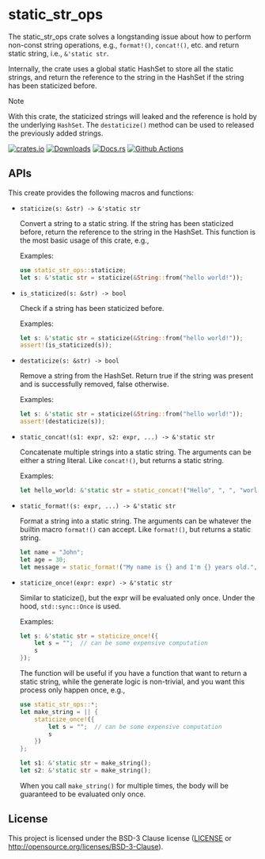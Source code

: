 # static_str_ops

The static_str_ops crate solves a longstanding issue about how to
perform non-const string operations, e.g., `format!()`, `concat!()`, etc.
and return static string, i.e., `&'static str`.

Internally, the crate uses a global static HashSet to store all the
static strings, and return the reference to the string in the HashSet
if the string has been staticized before.

> [!NOTE]
> With this crate, the staticized strings will leaked and the reference
> is hold by the underlying `HashSet`. The `destaticize()` method can be
> used to released the previously added strings.

[![crates.io](https://img.shields.io/crates/v/static_str_ops.svg)](https://crates.io/crates/static_str_ops)
[![Downloads](https://img.shields.io/crates/d/static_str_ops)](https://crates.io/crates/static_str_ops)
[![Docs.rs](https://img.shields.io/docsrs/static_str_ops/latest)](https://docs.rs/static_str_ops/latest/static_str_ops/)
[![Github Actions](https://github.com/unsafecoerce/static_str_ops/actions/workflows/ci.yml/badge.svg)](https://github.com/unsafecoerce/static_str_ops/actions/workflows/ci.yml)

APIs
----

This create provides the following macros and functions:

- `staticize(s: &str) -> &'static str`

  Convert a string to a static string. If the string has been staticized
  before, return the reference to the string in the HashSet.
  This function is the most basic usage of this crate, e.g.,

  Examples:

  ```rust
  use static_str_ops::staticize;
  let s: &'static str = staticize(&String::from("hello world!"));
  ```

- `is_staticized(s: &str) -> bool`

  Check if a string has been staticized before.

  Examples:

  ```rust
  let s: &'static str = staticize(&String::from("hello world!"));
  assert!(is_staticized(s));
  ```

- `destaticize(s: &str) -> bool`

  Remove a string from the HashSet. Return true if the string was present
  and is successfully removed, false otherwise.

  Examples:

  ```rust
  let s: &'static str = staticize(&String::from("hello world!"));
  assert!(destaticize(s));
  ```

- `static_concat!(s1: expr, s2: expr, ...) -> &'static str`

  Concatenate multiple strings into a static string. The arguments can
  be either a string literal.
  Like `concat!()`, but returns a static string.

  Examples:

  ```rust
  let hello_world: &'static str = static_concat!("Hello", ", ", "world!");
  ```

- `static_format!(s: expr, ...) -> &'static str`

  Format a string into a static string. The arguments can be whatever
  the builtin macro `format!()` can accept.
  Like `format!()`, but returns a static string.

  ```rust
  let name = "John";
  let age = 30;
  let message = static_format!("My name is {} and I'm {} years old.", name, age);
  ```

- `staticize_once!(expr: expr) -> &'static str`

  Similar to staticize(), but the expr will be evaluated only once. Under
  the hood, `std::sync::Once` is used.

  Examples:

  ```rust
  let s: &'static str = staticize_once!({
      let s = "";  // can be some expensive computation
      s
  });
  ```

  The function will be useful if you have a function that want to return
  a static string, while the generate logic is non-trivial, and you want
  this process only happen once, e.g.,

  ```rust
  use static_str_ops::*;
  let make_string = || {
      staticize_once!({
          let s = "";  // can be some expensive computation
          s
      })
  };

  let s1: &'static str = make_string();
  let s2: &'static str = make_string();
  ```

  When you call `make_string()` for multiple times, the body will be
  guaranteed to be evaluated only once.

License
-------

This project is licensed under the BSD-3 Clause license ([LICENSE](LICENSE) or
http://opensource.org/licenses/BSD-3-Clause).
